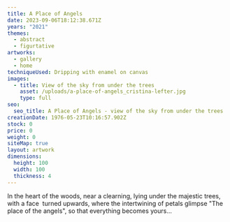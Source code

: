 ```yaml
---
title: A Place of Angels
date: 2023-09-06T18:12:38.671Z
years: "2021"
themes:
  - abstract
  - figurtative
artworks:
  - gallery
  - home
techniqueUsed: Dripping with enamel on canvas
images:
  - title: View of the sky from under the trees
    asset: /uploads/a-place-of-angels_cristina-lefter.jpg
    type: full
seo:
  seo_title: A Place of Angels - view of the sky from under the trees
creationDate: 1976-05-23T10:16:57.902Z
stock: 0
price: 0
weight: 0
siteMap: true
layout: artwork
dimensions:
  height: 100
  width: 100
  thickness: 4
---
```


In the heart of the woods, near a clearning, lying under the majestic trees, with a face  turned upwards, where the intertwining of petals glimpse "The place of the angels", so that everything becomes yours...
